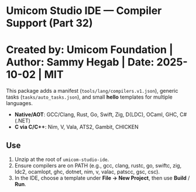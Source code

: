 # Umicom Studio IDE — Compiler Support (Part 32)
# Created by: Umicom Foundation | Author: Sammy Hegab | Date: 2025-10-02 | MIT

This package adds a manifest (`tools/lang/compilers.v1.json`), generic tasks
(`tasks/auto_tasks.json`), and small **hello** templates for multiple languages.

- **Native/AOT**: GCC/Clang, Rust, Go, Swift, Zig, D(LDC), OCaml, GHC, C# (.NET)
- **C via C/C++**: Nim, V, Vala, ATS2, Gambit, CHICKEN

## Use
1. Unzip at the root of `umicom-studio-ide`.
2. Ensure compilers are on PATH (e.g., gcc, clang, rustc, go, swiftc, zig, ldc2, ocamlopt, ghc, dotnet, nim, v, valac, patscc, gsc, csc).
3. In the IDE, choose a template under **File → New Project**, then use **Build** / **Run**.
